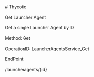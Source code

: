 <br>#     Thycotic</br>
<br>Get Launcher Agent </br>
<br>Get a single Launcher Agent  by ID</br>
<br>Method: Get</br>
<br>OperationID: LauncherAgentsService_Get</br>
<br>EndPoint:</br>
<br>/launcheragents/{id}</br>
